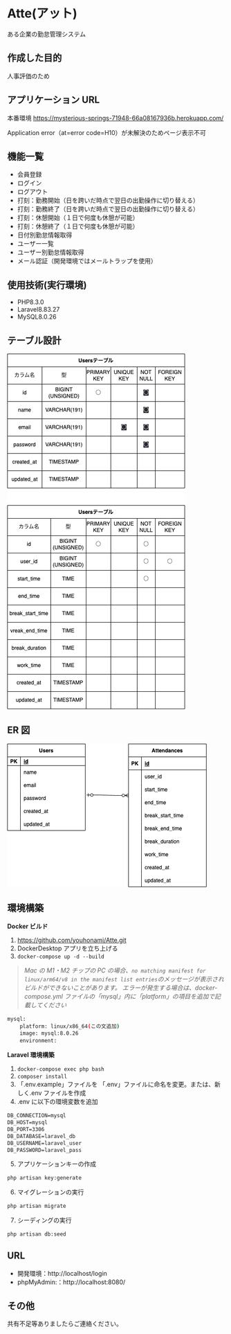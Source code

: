 # Atte(アット)

ある企業の勤怠管理システム

## 作成した目的

人事評価のため

## アプリケーション URL

本番環境
https://mysterious-springs-71948-66a08167936b.herokuapp.com/

Application error（at=error code=H10）が未解決のためページ表示不可

## 機能一覧

- 会員登録
- ログイン
- ログアウト
- 打刻：勤務開始（日を跨いだ時点で翌日の出勤操作に切り替える）
- 打刻：勤務終了（日を跨いだ時点で翌日の出勤操作に切り替える）
- 打刻：休憩開始（１日で何度も休憩が可能）
- 打刻：休憩終了（１日で何度も休憩が可能）
- 日付別勤怠情報取得
- ユーザー一覧
- ユーザー別勤怠情報取得
- メール認証（開発環境ではメールトラップを使用）

## 使用技術(実行環境)

- PHP8.3.0
- Laravel8.83.27
- MySQL8.0.26

## テーブル設計

![テーブル](table.drawio.png)

## ER 図

![ER図](er.drawio.png)

## 環境構築

**Docker ビルド**

1. https://github.com/youhonami/Atte.git
2. DockerDesktop アプリを立ち上げる
3. `docker-compose up -d --build`

> _Mac の M1・M2 チップの PC の場合、`no matching manifest for linux/arm64/v8 in the manifest list entries`のメッセージが表示されビルドができないことがあります。
> エラーが発生する場合は、docker-compose.yml ファイルの「mysql」内に「platform」の項目を追加で記載してください_

```bash
mysql:
    platform: linux/x86_64(この文追加)
    image: mysql:8.0.26
    environment:
```

**Laravel 環境構築**

1. `docker-compose exec php bash`
2. `composer install`
3. 「.env.example」ファイルを 「.env」ファイルに命名を変更。または、新しく.env ファイルを作成
4. .env に以下の環境変数を追加

```text
DB_CONNECTION=mysql
DB_HOST=mysql
DB_PORT=3306
DB_DATABASE=laravel_db
DB_USERNAME=laravel_user
DB_PASSWORD=laravel_pass
```

5. アプリケーションキーの作成

```bash
php artisan key:generate
```

6. マイグレーションの実行

```bash
php artisan migrate
```

7. シーディングの実行

```bash
php artisan db:seed
```

## URL

- 開発環境：http://localhost/login
- phpMyAdmin:：http://localhost:8080/

## その他

共有不足等ありましたらご連絡ください。
